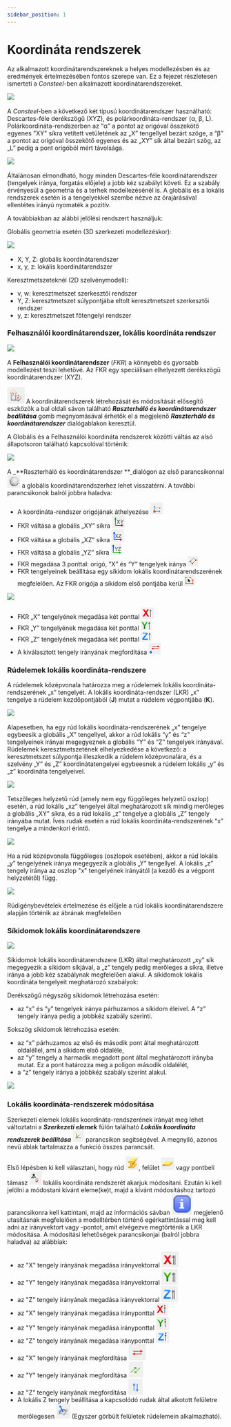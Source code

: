 ```yaml
---
sidebar_position: 1
---
```

# Koordináta rendszerek

<!-- wp:paragraph -->

Az alkalmazott koordinátarendszereknek a helyes modellezésben és az eredmények értelmezésében fontos szerepe van. Ez a fejezet részletesen ismerteti a _Consteel_-ben alkalmazott koordinátarendszereket.

<!-- /wp:paragraph -->

<!-- wp:media-text {"align":"","mediaId":8108,"linkDestination":"media","mediaType":"image","mediaWidth":18,"mediaSizeSlug":"full","verticalAlignment":"top","imageFill":false} -->

[![](https://Consteelsoftware.com/wp-content/uploads/2021/04/5-2-coord-systems.png)](./img/wp-content-uploads-2021-04-5-2-coord-systems.png)

<!-- wp:paragraph {"placeholder":"Content…"} -->

A _Consteel_-ben a következő két típusú koordinátarendszer használható: Descartes-féle derékszögű (XYZ), és polárkoordináta-rendszer (α, β, L). Polárkoordináta-rendszerben az “α” a pontot az origóval összekötő egyenes "XY" síkra vetített vetületének az „X” tengellyel bezárt szöge, a “β” a pontot az origóval összekötő egyenes és az „XY” sík által bezárt szög, az „L” pedig a pont origóból mért távolsága.

<!-- /wp:paragraph -->

<!-- /wp:media-text -->

<!-- wp:media-text {"align":"","mediaId":8102,"linkDestination":"media","mediaType":"image","mediaWidth":18,"mediaSizeSlug":"full","verticalAlignment":"top","imageFill":false} -->

[![](https://Consteelsoftware.com/wp-content/uploads/2021/04/5-2-coord-rigth-hand.png)](./img/wp-content-uploads-2021-04-5-2-coord-rigth-hand.png)

<!-- wp:paragraph {"placeholder":"Content…"} -->

Általánosan elmondható, hogy minden Descartes-féle koordinátarendszer (tengelyek iránya, forgatás előjele) a jobb kéz szabályt követi. Ez a szabály érvényesül a geometria és a terhek modellezésénél is. A globális és a lokális rendszerek esetén is a tengelyekkel szembe nézve az órajárásával ellentétes irányú nyomaték a pozitív.

<!-- /wp:paragraph -->

<!-- /wp:media-text -->

<!-- wp:paragraph -->

A továbbiakban az alábbi jelölési rendszert használjuk:

<!-- /wp:paragraph -->

<!-- wp:paragraph -->

Globális geometria esetén (3D szerkezeti modellezéskor):

<!-- /wp:paragraph -->

<!-- wp:image {"align":"right","id":8117,"width":230,"height":230,"sizeSlug":"full","linkDestination":"media","className":"is-style-editorskit-rounded"} -->

[![](https://Consteelsoftware.com/wp-content/uploads/2021/04/5-2-coord-section.jpg)](./img/wp-content-uploads-2021-04-5-2-coord-section.jpg)

<!-- /wp:image -->

<!-- wp:list -->

- X, Y, Z: globális koordinátarendszer
- x, y, z: lokális koordinátarendszer

<!-- /wp:list -->

<!-- wp:paragraph -->

Keresztmetszeteknél (2D szelvénymodell):

<!-- /wp:paragraph -->

<!-- wp:list -->

- v, w: keresztmetszet szerkesztői rendszer
- Y, Z: keresztmetszet súlypontjába eltolt keresztmetszet szerkesztői rendszer
- y, z: keresztmetszet főtengelyi rendszer

<!-- /wp:list -->

<!-- wp:spacer -->

<!-- /wp:spacer -->

<!-- wp:heading {"level":3} -->

### Felhasználói koordinátarendszer, lokális koordináta rendszer

<!-- /wp:heading -->

<!-- wp:image {"align":"right","id":33116,"width":359,"height":246,"sizeSlug":"full","linkDestination":"media","className":"is-style-editorskit-rounded"} -->

[![](https://Consteelsoftware.com/wp-content/uploads/2022/02/dial_raszter_es_FKR.png)](./img/wp-content-uploads-2022-02-dial_raszter_es_FKR.png)

<!-- /wp:image -->

<!-- wp:paragraph -->

A **Felhasználói koordinátarendszer** (_FKR_) a könnyebb és gyorsabb modellezést teszi lehetővé. Az FKR egy speciálisan elhelyezett derékszögű koordinátarendszer (XYZ).

<!-- /wp:paragraph -->

<!-- wp:paragraph -->

![](./img/wp-content-uploads-2022-02-ico_FKR.png) A koordinátarendszerek létrehozását és módosítását elősegítő eszközök a bal oldali sávon található _**Raszterháló és koordinátarendszer beállítása**_ gomb megnyomásával érhetők el a megjelenő _**Raszterháló és koordinátarendszer**_ dialógablakon keresztül.

<!-- /wp:paragraph -->

<!-- wp:paragraph -->

A Globális és a Felhasználói koordináta rendszerek közötti váltás az alsó állapotsoron található kapcsolóval történik:

<!-- /wp:paragraph -->

<!-- wp:image {"align":"center","id":33123,"width":241,"height":32,"sizeSlug":"full","linkDestination":"media"} -->

[![](https://Consteelsoftware.com/wp-content/uploads/2022/02/ico_global-lokal.png)](./img/wp-content-uploads-2022-02-ico_global-lokal.png)

<!-- /wp:image -->

<!-- wp:paragraph -->

A \_**Raszterháló és koordinátarendszer **\_dialógon az első parancsikonnal ![](./img/wp-content-uploads-2021-04-5-2-coord-ico-01.png) a globális koordinátarendszerhez lehet visszatérni. A további parancsikonok balról jobbra haladva:

<!-- /wp:paragraph -->

<!-- wp:list -->

- A koordináta-rendszer origójának áthelyezése ![](./img/wp-content-uploads-2021-04-5-2-coord-ico-02.png)
- FKR váltása a globális „XY” síkra ![](./img/wp-content-uploads-2021-04-5-2-coord-ico-03.png)
- FKR váltása a globális „XZ” síkra ![](./img/wp-content-uploads-2021-04-5-2-coord-ico-04.png)
- FKR váltása a globális „YZ” síkra ![](./img/wp-content-uploads-2021-04-5-2-coord-ico-05.png)
- FKR megadása 3 ponttal: origó, ”X” és “Y” tengelyek iránya ![](./img/wp-content-uploads-2021-04-5-2-coord-ico-06.png)
- FKR tengelyeinek beállítása egy síkidom lokális koordinátarendszerének megfelelően. Az FKR origója a síkidom első pontjába kerül ![](./img/wp-content-uploads-2021-04-5-2-coord-ico-07.png)

<!-- /wp:list -->

<!-- wp:image {"align":"right","id":33131,"width":203,"height":98,"sizeSlug":"full","linkDestination":"media","className":"is-style-editorskit-rounded"} -->

[![](https://Consteelsoftware.com/wp-content/uploads/2022/02/cmd_FKR_irany-megforditasa.png)](./img/wp-content-uploads-2022-02-cmd_FKR_irany-megforditasa.png)

<!-- /wp:image -->

<!-- wp:list -->

- FKR „X” tengelyének megadása két ponttal ![](./img/wp-content-uploads-2021-04-5-2-coord-ico-08.png)
- FKR „Y” tengelyének megadása két ponttal ![](./img/wp-content-uploads-2021-04-5-2-coord-ico-09.png)
- FKR „Z” tengelyének megadása két ponttal ![](./img/wp-content-uploads-2021-04-5-2-coord-ico-10.png)
- A kiválasztott tengely irányának megfordítása ![](./img/wp-content-uploads-2021-04-5-2-coord-ico-11.png)

<!-- /wp:list -->

<!-- wp:spacer -->

<!-- /wp:spacer -->

<!-- wp:heading {"level":3} -->

### Rúdelemek lokális koordináta-rendszere

<!-- /wp:heading -->

<!-- wp:paragraph -->

A rúdelemek középvonala határozza meg a rúdelemek lokális koordináta-rendszerének „x” tengelyét. A lokális koordináta-rendszer (LKR) „x” tengelye a rúdelem kezdőpontjából (**J**) mutat a rúdelem végpontjába (**K**).

<!-- /wp:paragraph -->

<!-- wp:media-text {"align":"","mediaId":8272,"linkDestination":"media","mediaType":"image","mediaWidth":23,"mediaSizeSlug":"full","verticalAlignment":"top","imageFill":false} -->

[![](https://Consteelsoftware.com/wp-content/uploads/2021/04/5-2-coord-bar1.png)](./img/wp-content-uploads-2021-04-5-2-coord-bar1.png)

<!-- wp:paragraph {"placeholder":"Content…"} -->

Alapesetben, ha egy rúd lokális koordináta-rendszerének „x” tengelye egybeesik a globális „X” tengellyel, akkor a rúd lokális “y” és “z” tengelyeinek irányai megegyeznek a globális “Y” és “Z” tengelyek irányával. Rúdelemek keresztmetszetének elhelyezkedése a következő: a keresztmetszet súlypontja illeszkedik a rúdelem középvonalára, és a szelvény „Y” és „Z” koordinátatengelyei egybeesnek a rúdelem lokális „y” és „z” koordináta tengelyeivel.

<!-- /wp:paragraph -->

<!-- /wp:media-text -->

<!-- wp:media-text {"align":"","mediaId":8278,"linkDestination":"media","mediaType":"image","mediaWidth":23,"mediaSizeSlug":"full","verticalAlignment":"top","imageFill":false} -->

[![](https://Consteelsoftware.com/wp-content/uploads/2021/04/5-2-coord-bar2.png)](./img/wp-content-uploads-2021-04-5-2-coord-bar2.png)

<!-- wp:paragraph {"placeholder":"Content…"} -->

Tetszőleges helyzetű rúd (amely nem egy függőleges helyzetű oszlop) esetén, a rúd lokális „xz” tengelyei által meghatározott sík mindig merőleges a globális „XY” síkra, és a rúd lokális „z” tengelye a globális „Z” tengely irányába mutat. Íves rudak esetén a rúd lokális koordináta-rendszerének “x” tengelye a mindenkori érintő.

<!-- /wp:paragraph -->

<!-- /wp:media-text -->

<!-- wp:media-text {"align":"","mediaId":8284,"linkDestination":"media","mediaType":"image","mediaWidth":23,"mediaSizeSlug":"full","verticalAlignment":"top","imageFill":false} -->

[![](https://Consteelsoftware.com/wp-content/uploads/2021/04/5-2-coord-bar3.png)](./img/wp-content-uploads-2021-04-5-2-coord-bar3.png)

<!-- wp:paragraph {"placeholder":"Content…"} -->

Ha a rúd középvonala függőleges (oszlopok esetében), akkor a rúd lokális „y” tengelyének iránya megegyezik a globális „Y” tengellyel. A lokális „z” tengely iránya az oszlop "x" tengelyének irányától (a kezdő és a végpont helyzetétől) függ.

<!-- /wp:paragraph -->

<!-- /wp:media-text -->

<!-- wp:media-text {"align":"","mediaId":8290,"linkDestination":"media","mediaType":"image","mediaWidth":23,"mediaSizeSlug":"full","verticalAlignment":"top","imageFill":false} -->

[![](https://Consteelsoftware.com/wp-content/uploads/2021/04/image-3.png)](./img/wp-content-uploads-2021-04-image-3.png)

<!-- wp:paragraph {"placeholder":"Content…"} -->

Rúdigénybevételek értelmezése és előjele a rúd lokális koordinátarendszere alapján történik az ábrának megfelelően

<!-- /wp:paragraph -->

<!-- /wp:media-text -->

<!-- wp:spacer -->

<!-- /wp:spacer -->

<!-- wp:heading {"level":3} -->

### Síkidomok lokális koordinátarendszere

<!-- /wp:heading -->

<!-- wp:image {"align":"right","id":8296,"width":365,"height":289,"sizeSlug":"full","linkDestination":"media"} -->

[![](https://Consteelsoftware.com/wp-content/uploads/2021/04/5-2-coord-surf.png)](./img/wp-content-uploads-2021-04-5-2-coord-surf.png)

<!-- /wp:image -->

<!-- wp:paragraph -->

Síkidomok lokális koordinátarendszere (LKR) által meghatározott „xy” sík megegyezik a síkidom síkjával, a „z” tengely pedig merőleges a síkra, illetve iránya a jobb kéz szabálynak megfelelően alakul. A síkidomok lokális koordináta tengelyeit meghatározó szabályok:

<!-- /wp:paragraph -->

<!-- wp:paragraph -->

Derékszögű négyszög síkidomok létrehozása esetén:

<!-- /wp:paragraph -->

<!-- wp:list -->

- az “x” és “y” tengelyek iránya párhuzamos a síkidom éleivel. A “z” tengely iránya pedig a jobbkéz szabály szerinti.

<!-- /wp:list -->

<!-- wp:paragraph -->

Sokszög síkidomok létrehozása esetén:

<!-- /wp:paragraph -->

<!-- wp:list -->

- az “x” párhuzamos az első és második pont által meghatározott oldaléllel, ami a síkidom első oldaléle,
- az “y” tengely a harmadik megadott pont által meghatározott irányba mutat. Ez a pont határozza meg a poligon második oldalélét,
- a “z” tengely iránya a jobbkéz szabály szerint alakul.

<!-- /wp:list -->

<!-- wp:spacer {"height":"20px","editorskit":{"devices":false,"desktop":true,"tablet":true,"mobile":true,"loggedin":true,"loggedout":true,"acf_visibility":"","acf_field":"","acf_condition":"","acf_value":"","migrated":false,"unit_test":false},"editorskit_typography":{"name":"","family":"","weight":""},"extUtilities":[]} -->

<!-- /wp:spacer -->

<!-- wp:image {"align":"right","id":33150,"width":320,"height":102,"sizeSlug":"full","linkDestination":"media","className":"is-style-editorskit-rounded"} -->

[![](https://Consteelsoftware.com/wp-content/uploads/2022/02/dial_lokalis_koord_modositasa.png)](./img/wp-content-uploads-2022-02-dial_lokalis_koord_modositasa.png)

<!-- /wp:image -->

<!-- wp:heading {"level":3} -->

### Lokális koordináta-rendszerek módosítása

<!-- /wp:heading -->

<!-- wp:paragraph -->

Szerkezeti elemek lokális koordináta-rendszerének irányát meg lehet változtatni a _**Szerkezeti elemek**_ fülön található _**Lokális koordináta rendszerek beállítása**_ ![](./img/wp-content-uploads-2021-04-5-2-coord-ico-12.png) parancsikon segítségével. A megnyíló, azonos nevű ablak tartalmazza a funkció összes parancsát.

<!-- /wp:paragraph -->

<!-- wp:paragraph -->

Első lépésben ki kell választani, hogy rúd ![](./img/wp-content-uploads-2021-04-5-2-coord-ico-13.png), felület ![](./img/wp-content-uploads-2021-04-5-2-coord-ico-14.png) vagy pontbeli támasz ![](./img/wp-content-uploads-2021-04-5-2-coord-ico-15.png) lokális koordináta rendszerét akarjuk módosítani. Ezután ki kell jelölni a módostani kívánt eleme(ke)t, majd a kívánt módosításhoz tartozó parancsikonra kell kattintani, majd az információs sávban ![](./img/wp-content-uploads-2022-02-ico_info_mezo.png) megjelenő utasításnak megfelelően a modelltérben történő egérkattintással meg kell adni az irányvektort vagy -pontot, amit elvégezve megtörténik a LKR módosítása. A módosítási lehetőségek parancsikonjai (balról jobbra haladva) az alábbiak:

<!-- /wp:paragraph -->

<!-- wp:list -->

- az "X" tengely irányának megadása irányvektorral ![](./img/wp-content-uploads-2022-02-ico_LKR_mod_vektor_X.png)
- az "Y" tengely irányának megadása irányvektorral ![](./img/wp-content-uploads-2022-02-ico_LKR_mod_vektor_Y.png)
- az "Z" tengely irányának megadása irányvektorral ![](./img/wp-content-uploads-2022-02-ico_LKR_mod_vektor_Z.png)
- az "X" tengely irányának megadása irányponttal ![](./img/wp-content-uploads-2021-04-5-2-coord-ico-16.png)
- az "Y" tengely irányának megadása irányponttal ![](./img/wp-content-uploads-2021-04-5-2-coord-ico-17.png)
- az "Z" tengely irányának megadása irányponttal ![](./img/wp-content-uploads-2021-04-5-2-coord-ico-18.png)
- az "X" tengely irányának megfordítása ![](./img/wp-content-uploads-2022-02-ico_LKR_mod_megford_X.png)
- az "Y" tengely irányának megfordítása ![](./img/wp-content-uploads-2022-02-ico_LKR_mod_megford_Y.png)
- az "Z" tengely irányának megfordítása ![](./img/wp-content-uploads-2022-02-ico_LKR_mod_megford_Z.png)
- A lokális Z tengely beállítása a kapcsolódó rudak által alkotott felületre merőlegesen ![](./img/wp-content-uploads-2021-04-5-2-coord-ico-19.png) (Egyszer görbült felületek rúdelemein alkalmazható).

<!-- /wp:list -->

